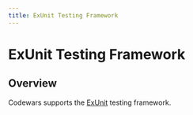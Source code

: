 ```yaml
---
title: ExUnit Testing Framework
---
```


# ExUnit Testing Framework

## Overview

Codewars supports the [ExUnit](http://elixir-lang.org/docs/stable/ex_unit/ExUnit.html) testing framework.
